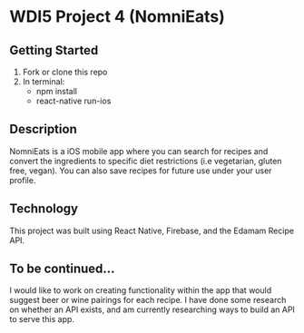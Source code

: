 # WDI5 Project 4 (NomniEats)

## Getting Started
1. Fork or clone this repo
2. In terminal: 
	* npm install
	* react-native run-ios

## Description
NomniEats is a iOS mobile app where you can search for recipes and convert the ingredients to specific diet restrictions (i.e vegetarian, gluten free, vegan). You can also save recipes for future use under your user profile.

## Technology
This project was built using React Native, Firebase, and the Edamam Recipe API.

## To be continued...
I would like to work on creating functionality within the app that would suggest beer or wine pairings for each recipe. I have done some research on whether an API exists, and am currently researching ways to build an API to serve this app.